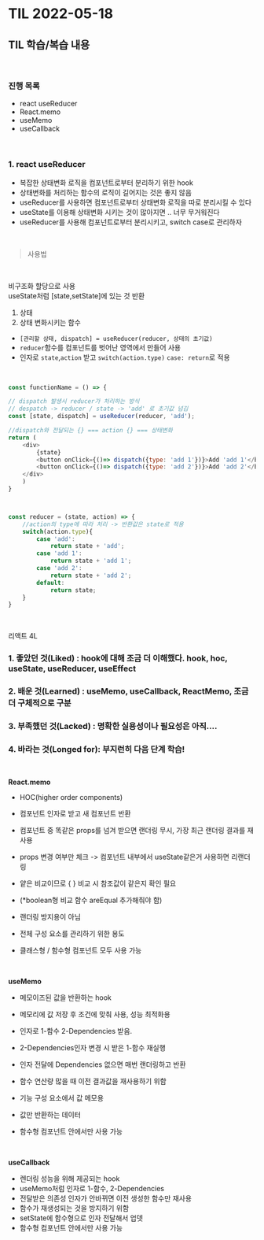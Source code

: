 # TIL 2022-05-18

## TIL 학습/복습 내용

<br>

### 진행 목록

- react useReducer
- React.memo
- useMemo
- useCallback

<br>

### 1. react useReducer

- 복잡한 상태변화 로직을 컴포넌트로부터 분리하기 위한 hook  
- 상태변화를 처리하는 함수의 로직이 길어지는 것은 좋지 않음  
- useReducer를 사용하면 컴포넌트로부터 상태변화 로직을 따로 분리시킬 수 있다  
- useState를 이용해 상태변화 시키는 것이 많아지면 .. 너무 무거워진다  
- useReducer를 사용해 컴포넌트로부터 분리시키고, switch case로 관리하자  

<br>

> 사용법    

<br>

비구조화 할당으로 사용  
useState처럼 [state,setState]에 있는 것 반환  
1. 상태
2. 상태 변화시키는 함수

- `[관리할 상태, dispatch] = useReducer(reducer, 상태의 초기값)`  
- `reducer`함수를 컴포넌트를 벗어난 영역에서 만들어 사용  
- 인자로 `state`,`action` 받고 `switch(action.type)` `case: return`로 적용  

<br>

```js
const functionName = () => {

// dispatch 발생시 reducer가 처리하는 방식
// despatch -> reducer / state -> 'add' 로 초기값 넘김
const [state, dispatch] = useReducer(reducer, 'add');

//dispatch와 전달되는 {} === action {} === 상태변화
return (
    <div>
        {state}    
        <button onClick={()=> dispatch({type: 'add 1'})}>Add 'add 1'</button>
        <button onClick={()=> dispatch({type: 'add 2'})}>Add 'add 2'</button>
    </div>
    )
}



const reducer = (state, action) => {
    //action의 type에 따라 처리 -> 반환값은 state로 적용
    switch(action.type){
        case 'add':
            return state + 'add';
        case 'add 1':
            return state + 'add 1';
        case 'add 2':
            return state + 'add 2';
        default:
            return state;
    }
}

```

<br>

리액트 4L

### 1. 좋았던 것(Liked) : hook에 대해 조금 더 이해했다. hook, hoc, useState, useReducer, useEffect 

### 2. 배운 것(Learned) : useMemo, useCallback, ReactMemo,  조금 더 구체적으로 구분

### 3. 부족했던 것(Lacked) : 명확한 실용성이나 필요성은 아직.... 

### 4. 바라는 것(Longed for): 부지런히 다음 단계 학습!  

<br>

__React.memo__  

- HOC(higher order components)  
- 컴포넌트 인자로 받고 새 컴포넌트 반환

- 컴포넌트 중 똑같은 props를 넘겨 받으면 랜더링 무시, 가장 최근 랜더링 결과를 재사용   
- props 변경 여부만 체크 -> 컴포넌트 내부에서 useState같은거 사용하면 리랜더링  
- 얕은 비교이므로 { } 비교 시 참조값이 같은지 확인 필요   
- (*boolean형 비교 함수 areEqual 추가해줘야 함)  

- 랜더링 방지용이 아님  
- 전체 구성 요소를 관리하기 위한 용도  
- 클래스형 / 함수형 컴포넌트 모두 사용 가능  

<br>

__useMemo__  

- 메모이즈된 값을 반환하는 hook
- 메모리에 값 저장 후 조건에 맞춰 사용, 성능 최적화용  
- 인자로 1-함수 2-Dependencies 받음.  

- 2-Dependencies인자 변경 시 받은 1-함수 재실행  
- 인자 전달에 Dependencies 없으면 매번 랜더링하고 반환   
- 함수 연산량 많을 때 이전 결과값을 재사용하기 위함  
- 기능 구성 요소에서 값 메모용  
- 값만 반환하는 데이터  
- 함수형 컴포넌트 안에서만 사용 가능   

<br>

__useCallback__  

- 렌더링 성능을 위해 제공되는 hook  
- useMemo처럼 인자로 1-함수, 2-Dependencies  
- 전달받은 의존성 인자가 안바뀌면 이전 생성한 함수만 재사용  
- 함수가 재생성되는 것을 방지하기 위함  
- setState에 함수형으로 인자 전달해서 업뎃   
- 함수형 컴포넌트 안에서만 사용 가능  